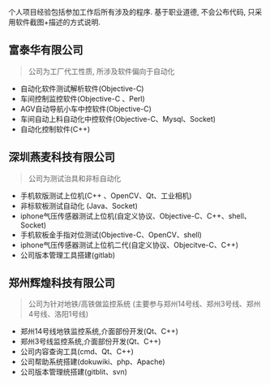 个人项目经验包括参加工作后所有涉及的程序. 
基于职业道德, 不会公布代码, 只采用软件截图+描述的方式说明.

## 富泰华有限公司 
> 公司为工厂代工性质, 所涉及软件偏向于自动化
  
- 自动化软件测试解析软件(Objective-C)
- 车间控制监控软件(Objective-C 、Perl)
- AGV自动导航小车中控软件(Objective-C)
- 车间自动上料自动化中控软件(Objective-C、Mysql、Socket)
- 自动化控制软件(C++)



## 深圳燕麦科技有限公司
> 公司为测试治具和非标自动化

- 手机软版测试上位机(C++ 、OpenCV、Qt、工业相机)
- 非标软板测试自动化 (Java、Socket)
- iphone气压传感器测试上位机(自定义协议、Objective-C、C++、shell、Socket)
- 手机软板金手指对位测试(Objective-C、OpenCV、shell)
- iphone气压传感器测试上位机二代(自定义协议、Objecitve-C、C++)
- 公司版本管理工具搭建(gitlab)



## 郑州辉煌科技有限公司
> 公司为针对地铁/高铁做监控系统 (主要参与郑州14号线、郑州3号线、郑州4号线、洛阳1号线)

- 郑州14号线地铁监控系统,介面部份开发(Qt、C++)
- 郑州3号线监控系统,介面部份开发(Qt、C++)
- 公司内容查询工具(cmd、Qt、C++)
- 公司帮助系统搭建(dokuwiki、php、Apache)
- 公司版本管理统搭建(gitblit、svn)





